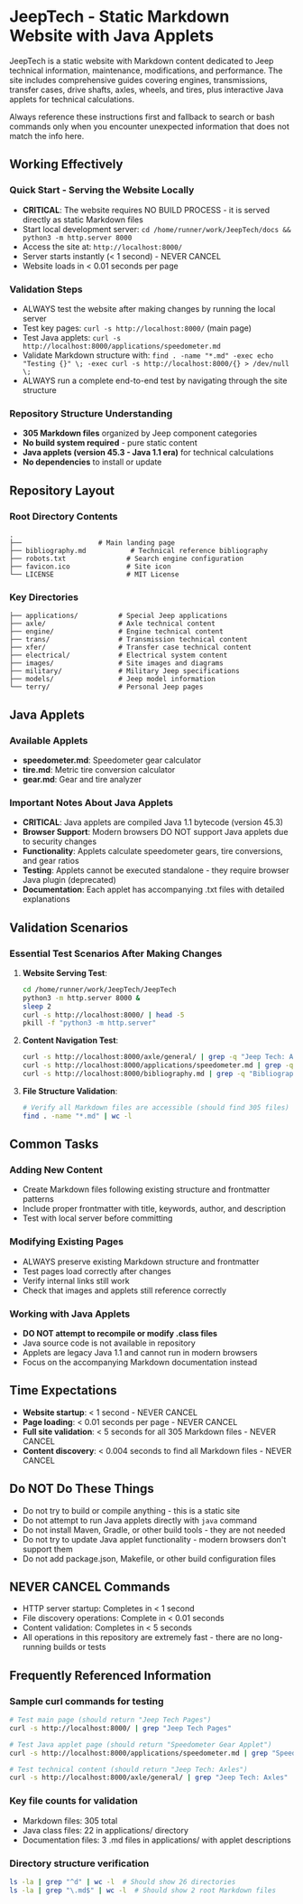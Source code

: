 # JeepTech - Static Markdown Website with Java Applets

JeepTech is a static website with Markdown content dedicated to Jeep technical information, maintenance, modifications, and performance. The site includes comprehensive guides covering engines, transmissions, transfer cases, drive shafts, axles, wheels, and tires, plus interactive Java applets for technical calculations.

Always reference these instructions first and fallback to search or bash commands only when you encounter unexpected information that does not match the info here.

## Working Effectively

### Quick Start - Serving the Website Locally
- **CRITICAL**: The website requires NO BUILD PROCESS - it is served directly as static Markdown files
- Start local development server: `cd /home/runner/work/JeepTech/docs && python3 -m http.server 8000`
- Access the site at: `http://localhost:8000/`
- Server starts instantly (< 1 second) - NEVER CANCEL
- Website loads in < 0.01 seconds per page

### Validation Steps
- ALWAYS test the website after making changes by running the local server
- Test key pages: `curl -s http://localhost:8000/` (main page) 
- Test Java applets: `curl -s http://localhost:8000/applications/speedometer.md`
- Validate Markdown structure with: `find . -name "*.md" -exec echo "Testing {}" \; -exec curl -s http://localhost:8000/{} > /dev/null \;`
- ALWAYS run a complete end-to-end test by navigating through the site structure

### Repository Structure Understanding
- **305 Markdown files** organized by Jeep component categories
- **No build system required** - pure static content
- **Java applets (version 45.3 - Java 1.1 era)** for technical calculations
- **No dependencies** to install or update

## Repository Layout

### Root Directory Contents
```
.
├──                   # Main landing page
├── bibliography.md           # Technical reference bibliography
├── robots.txt               # Search engine configuration
├── favicon.ico              # Site icon
└── LICENSE                  # MIT License
```

### Key Directories
```
├── applications/          # Special Jeep applications
├── axle/                  # Axle technical content
├── engine/                # Engine technical content  
├── trans/                 # Transmission technical content
├── xfer/                  # Transfer case technical content
├── electrical/            # Electrical system content
├── images/                # Site images and diagrams
├── military/              # Military Jeep specifications
├── models/                # Jeep model information
└── terry/                 # Personal Jeep pages
```

## Java Applets

### Available Applets
- **speedometer.md**: Speedometer gear calculator
- **tire.md**: Metric tire conversion calculator  
- **gear.md**: Gear and tire analyzer

### Important Notes About Java Applets
- **CRITICAL**: Java applets are compiled Java 1.1 bytecode (version 45.3)
- **Browser Support**: Modern browsers DO NOT support Java applets due to security changes
- **Functionality**: Applets calculate speedometer gears, tire conversions, and gear ratios
- **Testing**: Applets cannot be executed standalone - they require browser Java plugin (deprecated)
- **Documentation**: Each applet has accompanying .txt files with detailed explanations

## Validation Scenarios

### Essential Test Scenarios After Making Changes
1. **Website Serving Test**:
   ```bash
   cd /home/runner/work/JeepTech/JeepTech
   python3 -m http.server 8000 &
   sleep 2
   curl -s http://localhost:8000/ | head -5
   pkill -f "python3 -m http.server"
   ```

2. **Content Navigation Test**:
   ```bash
   curl -s http://localhost:8000/axle/general/ | grep -q "Jeep Tech: Axles"
   curl -s http://localhost:8000/applications/speedometer.md | grep -q "Speedometer Gear Applet"
   curl -s http://localhost:8000/bibliography.md | grep -q "Bibliography"
   ```

3. **File Structure Validation**:
   ```bash
   # Verify all Markdown files are accessible (should find 305 files)
   find . -name "*.md" | wc -l
   ```

## Common Tasks

### Adding New Content
- Create Markdown files following existing structure and frontmatter patterns
- Include proper frontmatter with title, keywords, author, and description
- Test with local server before committing

### Modifying Existing Pages  
- ALWAYS preserve existing Markdown structure and frontmatter
- Test pages load correctly after changes
- Verify internal links still work
- Check that images and applets still reference correctly

### Working with Java Applets
- **DO NOT attempt to recompile or modify .class files**
- Java source code is not available in repository
- Applets are legacy Java 1.1 and cannot run in modern browsers
- Focus on the accompanying Markdown documentation instead

## Time Expectations
- **Website startup**: < 1 second - NEVER CANCEL
- **Page loading**: < 0.01 seconds per page - NEVER CANCEL  
- **Full site validation**: < 5 seconds for all 305 Markdown files - NEVER CANCEL
- **Content discovery**: < 0.004 seconds to find all Markdown files - NEVER CANCEL

## Do NOT Do These Things
- Do not try to build or compile anything - this is a static site
- Do not attempt to run Java applets directly with `java` command
- Do not install Maven, Gradle, or other build tools - they are not needed
- Do not try to update Java applet functionality - modern browsers don't support them
- Do not add package.json, Makefile, or other build configuration files

## NEVER CANCEL Commands
- HTTP server startup: Completes in < 1 second
- File discovery operations: Complete in < 0.01 seconds  
- Content validation: Completes in < 5 seconds
- All operations in this repository are extremely fast - there are no long-running builds or tests

## Frequently Referenced Information

### Sample curl commands for testing
```bash
# Test main page (should return "Jeep Tech Pages")
curl -s http://localhost:8000/ | grep "Jeep Tech Pages"

# Test Java applet page (should return "Speedometer Gear Applet")  
curl -s http://localhost:8000/applications/speedometer.md | grep "Speedometer Gear Applet"

# Test technical content (should return "Jeep Tech: Axles")
curl -s http://localhost:8000/axle/general/ | grep "Jeep Tech: Axles"
```

### Key file counts for validation
- Markdown files: 305 total
- Java class files: 22 in applications/ directory
- Documentation files: 3 .md files in applications/ with applet descriptions

### Directory structure verification
```bash
ls -la | grep "^d" | wc -l  # Should show 26 directories
ls -la | grep "\.md$" | wc -l  # Should show 2 root Markdown files
```
